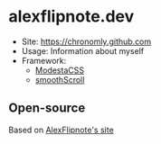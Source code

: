 # alexflipnote.dev

- Site: https://chronomly.github.com
- Usage: Information about myself
- Framework:
  - [ModestaCSS](https://github.com/AlexFlipnote/ModestaCSS)
  - [smoothScroll](https://github.com/alicelieutier/smoothScroll)

## Open-source
Based on [AlexFlipnote's site](https://github.com/AlexFlipnote/alexflipnote.github.io)
